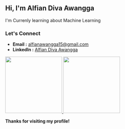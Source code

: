 ## Hi, I'm Alfian Diva Awangga
I'm Currenly learning about Machine Learning

### Let's Connect
- **Email :** alfianawangga15@gmail.com
- **LinkedIn :** [Alfian Diva Awangga](https://www.linkedin.com/in/alfian-diva-awangga)

<!--
**AlfianAwangga/AlfianAwangga** is a ✨ _special_ ✨ repository because its `README.md` (this file) appears on your GitHub profile.

Here are some ideas to get you started:

- 🔭 I’m currently working on ...
- 🌱 I’m currently learning ...
- 👯 I’m looking to collaborate on ...
- 🤔 I’m looking for help with ...
- 💬 Ask me about ...
- 📫 How to reach me: ...
- 😄 Pronouns: ...
- ⚡ Fun fact: ...
-->

<p align="left">
<a href="https://github.com/penuliscode">
  <img height="180em" src="https://github-readme-stats-eight-theta.vercel.app/api?username=AlfianAwangga&show_icons=true&theme=algolia&include_all_commits=true&count_private=true"/>
  <img height="180em" src="https://github-readme-stats-eight-theta.vercel.app/api/top-langs/?username=AlfianAwangga&layout=compact&theme=algolia"/>
</a>
</p>

**Thanks for visiting my profile!**
